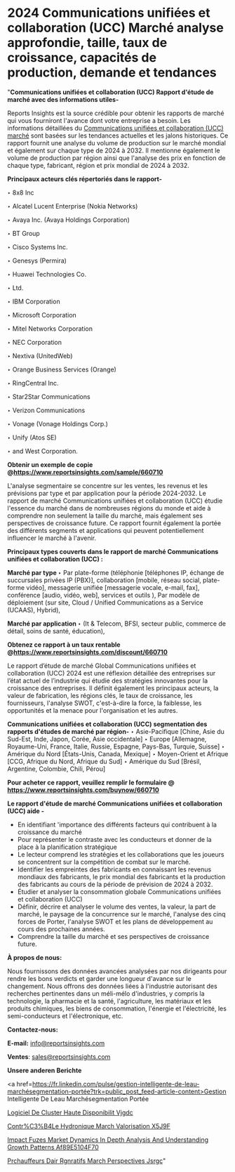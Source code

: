 # 2024 Communications unifiées et collaboration (UCC) Marché analyse approfondie, taille, taux de croissance, capacités de production, demande et tendances

"<strong>Communications unifiées et collaboration (UCC) Rapport d'étude de marché avec des informations utiles-</strong>

Reports Insights est la source crédible pour obtenir les rapports de marché qui vous fourniront l'avance dont votre entreprise a besoin. Les informations détaillées du <a href=https://www.reportsinsights.com/sample/660710>Communications unifiées et collaboration (UCC) marché</a> sont basées sur les tendances actuelles et les jalons historiques. Ce rapport fournit une analyse du volume de production sur le marché mondial et également sur chaque type de 2024 à 2032. Il mentionne également le volume de production par région ainsi que l'analyse des prix en fonction de chaque type, fabricant, région et prix mondial de 2024 à 2032.

<b>Principaux acteurs clés répertoriés dans le rapport-</b>

‣ 8x8 Inc

‣ Alcatel Lucent Enterprise (Nokia Networks)

‣ Avaya Inc. (Avaya Holdings Corporation)

‣ BT Group

‣ Cisco Systems Inc.

‣ Genesys (Permira)

‣ Huawei Technologies Co.

‣ Ltd.

‣ IBM Corporation

‣ Microsoft Corporation

‣ Mitel Networks Corporation

‣ NEC Corporation

‣ Nextiva (UnitedWeb)

‣ Orange Business Services (Orange)

‣ RingCentral Inc.

‣ Star2Star Communications

‣ Verizon Communications

‣ Vonage (Vonage Holdings Corp.)

‣ Unify (Atos SE)

‣ and West Corporation.

<strong><b>Obtenir un exemple de copie @</b></strong><a href=https://www.reportsinsights.com/sample/660710><strong><b>https://www.reportsinsights.com/sample/660710</b></strong></a>

L'analyse segmentaire se concentre sur les ventes, les revenus et les prévisions par type et par application pour la période 2024-2032. Le rapport de marché Communications unifiées et collaboration (UCC) étudie l'essence du marché dans de nombreuses régions du monde et aide à comprendre non seulement la taille du marché, mais également ses perspectives de croissance future. Ce rapport fournit également la portée des différents segments et applications qui peuvent potentiellement influencer le marché à l'avenir.

<strong>Principaux types couverts dans le rapport de marché Communications unifiées et collaboration (UCC) :</strong>

<strong>Marché par type </strong>
‣ Par plate-forme (téléphonie [téléphones IP, échange de succursales privées IP (PBX)], collaboration [mobile, réseau social, plate-forme vidéo], messagerie unifiée [messagerie vocale, e-mail, fax], conférence [audio, vidéo, web], services et outils ), Par modèle de déploiement (sur site, Cloud / Unified Communications as a Service (UCAAS), Hybrid),

<strong>Marché par application </strong>
‣ (It & Telecom, BFSI, secteur public, commerce de détail, soins de santé, éducation),

<strong><b>Obtenez ce rapport à un taux rentable @</b></strong><a href=https://www.reportsinsights.com/discount/660710><strong><b>https://www.reportsinsights.com/discount/660710</b></strong></a>

Le rapport d’étude de marché Global Communications unifiées et collaboration (UCC) 2024 est une réflexion détaillée des entreprises sur l’état actuel de l’industrie qui étudie des stratégies innovantes pour la croissance des entreprises. Il définit également les principaux acteurs, la valeur de fabrication, les régions clés, le taux de croissance, les fournisseurs, l'analyse SWOT, c'est-à-dire la force, la faiblesse, les opportunités et la menace pour l'organisation et les autres.

<strong>Communications unifiées et collaboration (UCC) segmentation des rapports d'études de marché par région-</strong>
‣ Asie-Pacifique [Chine, Asie du Sud-Est, Inde, Japon, Corée, Asie occidentale]
‣ Europe [Allemagne, Royaume-Uni, France, Italie, Russie, Espagne, Pays-Bas, Turquie, Suisse]
‣ Amérique du Nord [États-Unis, Canada, Mexique]
‣ Moyen-Orient et Afrique [CCG, Afrique du Nord, Afrique du Sud]
‣ Amérique du Sud [Brésil, Argentine, Colombie, Chili, Pérou]

<strong>Pour acheter ce rapport, veuillez remplir le formulaire @   <a href=https://www.reportsinsights.com/buynow/660710>https://www.reportsinsights.com/buynow/660710</a></strong>

<strong>Le rapport d'étude de marché Communications unifiées et collaboration (UCC) aide -</strong>
<ul>
  <li>En identifiant 'importance des différents facteurs qui contribuent à la croissance du marché</li>
  <li>Pour représenter le contraste avec les conducteurs et donner de la place à la planification stratégique</li>
  <li>Le lecteur comprend les stratégies et les collaborations que les joueurs se concentrent sur la compétition de combat sur le marché.</li>
  <li>Identifier les empreintes des fabricants en connaissant les revenus mondiaux des fabricants, le prix mondial des fabricants et la production des fabricants au cours de la période de prévision de 2024 à 2032.</li>
  <li>Étudier et analyser la consommation globale Communications unifiées et collaboration (UCC)</li>
  <li>Définir, décrire et analyser le volume des ventes, la valeur, la part de marché, le paysage de la concurrence sur le marché, l'analyse des cinq forces de Porter, l'analyse SWOT et les plans de développement au cours des prochaines années.</li>
  <li>Comprendre la taille du marché et ses perspectives de croissance future.</li>
</ul>
<strong>À propos de nous:</strong>

Nous fournissons des données avancées analysées par nos dirigeants pour rendre les bons verdicts et garder une longueur d'avance sur le changement. Nous offrons des données liées à l'industrie autorisant des recherches pertinentes dans un méli-mélo d'industries, y compris la technologie, la pharmacie et la santé, l'agriculture, les matériaux et les produits chimiques, les biens de consommation, l'énergie et l'électricité, les semi-conducteurs et l'électronique, etc.

<strong>Contactez-nous:</strong>

<strong>E-mail:</strong> <a href=mailto:info@reportsinsights.com>info@reportsinsights.com</a>

<strong>Ventes</strong>: <a href=mailto:sales@reportsinsights.com>sales@reportsinsights.com</a>

<strong>Unsere anderen Berichte</strong>

<a href=https://fr.linkedin.com/pulse/gestion-intelligente-de-leau-marchésegmentation-portée?trk=public_post_feed-article-content>Gestion Intelligente De Leau Marchésegmentation Portée</a>

<a href=https://www.linkedin.com/pulse/logiciel-de-cluster-haute-disponibilit%C3%A9-vjgdc/>Logiciel De Cluster Haute Disponibilit Vjgdc</a>

<a href=https://www.linkedin.com/pulse/contr%C3%B4le-hydronique-march%C3%A9-valorisation-x5j9f/>Contr%C3%B4Le Hydronique March Valorisation X5J9F</a>

<a href=https://medium.com/@atulpawarpune12/impact-fuzes-market-dynamics-in-depth-analysis-and-understanding-growth-patterns-af89e5104f70>Impact Fuzes Market Dynamics In Depth Analysis And Understanding Growth Patterns Af89E5104F70</a>

<a href=https://www.linkedin.com/pulse/pr%C3%A9chauffeurs-dair-r%C3%A9g%C3%A9n%C3%A9ratifs-march%C3%A9-perspectives-jsrgc/>Prchauffeurs Dair Rgnratifs March Perspectives Jsrgc</a>"
